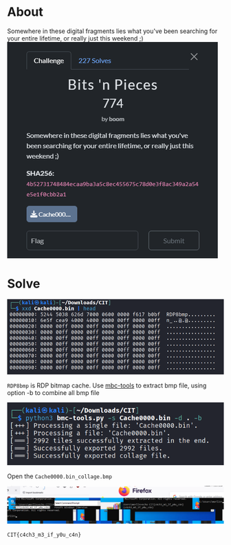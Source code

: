 # About
Somewhere in these digital fragments lies what you've been searching for your entire lifetime, or really just this weekend ;)
![](../Images/Pasted%20image%2020250428082227.png)
# Solve
![](../Images/Pasted%20image%2020250428082401.png)

`RDP8bmp` is RDP bitmap cache. Use [mbc-tools](https://github.com/ANSSI-FR/bmc-tools) to extract bmp file, using option -b to combine all bmp file

![](../Images/Pasted%20image%2020250428082454.png)

Open the `Cache0000.bin_collage.bmp`

![](../Images/Pasted%20image%2020250428082532.png)

```
CIT{c4ch3_m3_if_y0u_c4n}
```
